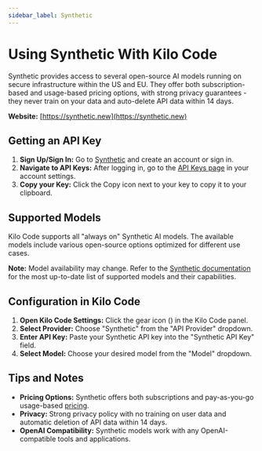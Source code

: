 ```yaml
---
sidebar_label: Synthetic
---
```


# Using Synthetic With Kilo Code

Synthetic provides access to several open-source AI models running on secure infrastructure within the US and EU. They offer both subscription-based and usage-based pricing options, with strong privacy guarantees - they never train on your data and auto-delete API data within 14 days.

**Website:** [https://synthetic.new](https://synthetic.new)

## Getting an API Key

1. **Sign Up/Sign In:** Go to [Synthetic](https://synthetic.new) and create an account or sign in.
2. **Navigate to API Keys:** After logging in, go to the [API Keys page](https://synthetic.new/user-settings/api) in your account settings.
3. **Copy your Key:** Click the Copy icon next to your key to copy it to your clipboard.

## Supported Models

Kilo Code supports all "always on" Synthetic AI models. The available models include various open-source options optimized for different use cases.

**Note:** Model availability may change. Refer to the [Synthetic documentation](https://synthetic.new) for the most up-to-date list of supported models and their capabilities.

## Configuration in Kilo Code

1. **Open Kilo Code Settings:** Click the gear icon (<Codicon name="gear" />) in the Kilo Code panel.
2. **Select Provider:** Choose "Synthetic" from the "API Provider" dropdown.
3. **Enter API Key:** Paste your Synthetic API key into the "Synthetic API Key" field.
4. **Select Model:** Choose your desired model from the "Model" dropdown.

## Tips and Notes

- **Pricing Options:** Synthetic offers both subscriptions and pay-as-you-go usage-based [pricing](https://synthetic.new/pricing).
- **Privacy:** Strong privacy policy with no training on user data and automatic deletion of API data within 14 days.
- **OpenAI Compatibility:** Synthetic models work with any OpenAI-compatible tools and applications.
